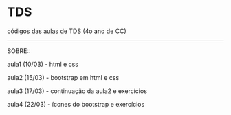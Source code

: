# TDS
códigos das aulas de TDS (4o ano de CC)

________________________________________________________________________________

SOBRE::

aula1 (10/03) - html e css

aula2 (15/03) - bootstrap em html e css

aula3 (17/03) - continuação da aula2 e exercícios

aula4 (22/03) - ícones do bootstrap e exercícios
